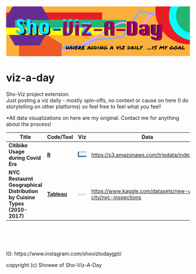 
![](img/viz-a-day_line.png)


# viz-a-day
Sho-Viz project extension.  
Just posting a viz daily - mostly spin-offs, no context or cause on here (I do storytelling on other platforms) so feel free to feel what you feel!

*All data visualizations on here are my original. Contact me for anything about the process!
<br>

Title|Code/Tool|Viz|Data
-|-|-|-
**Citibike Usage during Covid Era**|[**R**](codes/shoviz1_citi-line.r)|<a href = "viz/citibike_lineplot.png"><img src = "viz/citibike_lineplot.png" width=300></a>|https://s3.amazonaws.com/tripdata/index.html
**NYC Restaurnt Geographical Distribution by Cuisine Types (2010-2017)** | [**Tableau**](https://public.tableau.com/app/profile/shokolatte.tachikawa/viz/CourseraNYUNYCRestaurantInspection_ShokolatteTachikawa/DistributionMap) | <a href = "viz/restaurant-map.png"><img src = "viz/restaurant-map.png" width=300></a>| https://www.kaggle.com/datasets/new-york-city/nyc-inspections 


<br>
<br>
<br>
<br>
IG: https://www.instagram.com/shoviztodaygpt/

copyright (c) Showee of Sho-Viz-A-Day
